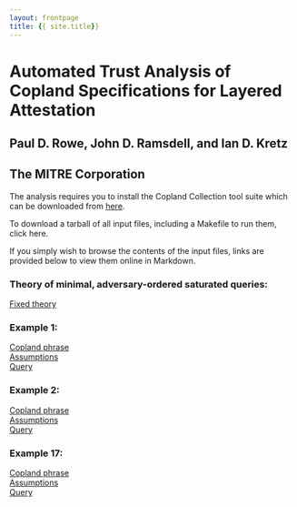 ```yaml
---
layout: frontpage
title: {{ site.title}}
---
```


# Automated Trust Analysis of Copland Specifications for Layered Attestation
## Paul D. Rowe, John D. Ramsdell, and Ian D. Kretz
## The MITRE Corporation

The analysis requires you to install the Copland Collection tool suite which can be downloaded from [here](https://ku-sldg.github.io/copland/software.html). 

To download a tarball of all input files, including a Makefile to run them, click here.

If you simply wish to browse the contents of the input files, links are provided below to view them online in Markdown.

### Theory of minimal, adversary-ordered saturated queries:
[Fixed theory](thy)

### Example 1:
[Copland phrase](bank1)   
[Assumptions](bank1_supps)   
[Query](bank1_query)   

### Example 2: 
[Copland phrase](bank2)   
[Assumptions](bank2_supps)   
[Query](bank2_query)   

### Example 17:
[Copland phrase](bank17)   
[Assumptions](bank17_supps)   
[Query](bank17_query)   

